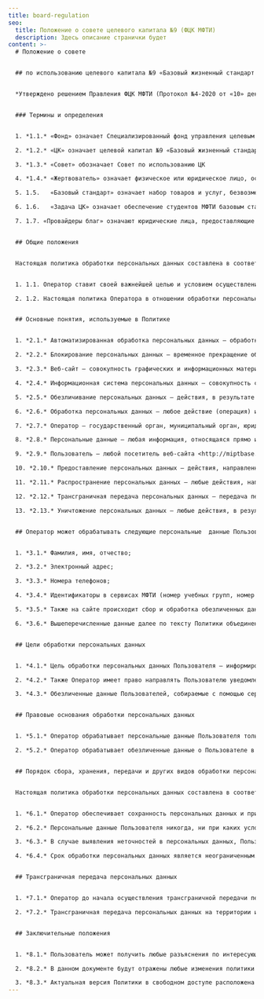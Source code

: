 ```yaml
---
title: board-regulation
seo:
  title: Положение о совете целевого капитала №9 (ФЦК МФТИ)
  description: Здесь описание странички будет
content: >-
  # Положение о совете


  ## по использованию целевого капитала №9 «Базовый жизненный стандарт для студентов МФТИ» Специализированного фонда управления целевым капиталом для развития Московского физико-технического института


  *Утверждено решением Правления ФЦК МФТИ (Протокол №4-2020 от «10» декабря 2020 год)*


  ### Термины и определения


  1. *1.1.* «Фонд» означает Специализированный фонд управления целевым капиталом для развития Московского физико-технического института 

  2. *1.2.* «ЦК» означает целевой капитал №9 «Базовый жизненный стандарт для студентов МФТИ» Фонда.

  3. *1.3.* «Совет» обозначает Совет по использованию ЦК

  4. *1.4.* «Жертвователь» означает физическое или юридическое лицо, осуществившее пожертвование на формирование или пополнение ЦК посредством передачи в собственность Фонда денежных средств, ценных бумаг, недвижимого имущества.

  5. 1.5.	«Базовый стандарт» означает набор товаров и услуг, безвозмездно предоставляемый студентам МФТИ за счет дохода от доверительного управления ЦК и определяемый решением Совета.

  6. 1.6.	«Задача ЦК» означает обеспечение студентов МФТИ базовым стандартом за минимальный срок.

  7. 1.7. «Провайдеры благ» означают юридические лица, предоставляющие свои товары и услуги (в рамках базового стандарта) студентам МФТИ за счет дохода ЦК.


  ## Общие положения


  Настоящая политика обработки персональных данных составлена в соответствии с требованиями Федерального закона от 27.07.2006. №152-ФЗ «О персональных данных» и определяет порядок обработки персональных данных и меры по обеспечению безопасности персональных данных, предпринимаемые Фондом целевого капитала МФТИ (далее – Оператор).


  1. 1.1. Оператор ставит своей важнейшей целью и условием осуществления своей деятельности соблюдение прав и свобод человека и гражданина при обработке его персональных данных, в том числе защиты прав на неприкосновенность частной жизни, личную и семейную тайну.

  2. 1.2. Настоящая политика Оператора в отношении обработки персональных данных (далее – Политика) применяется ко всей информации, которую Оператор может получить о посетителях веб-сайта <http://miptbase.org>.


  ## Основные понятия, используемые в Политике


  1. *2.1.* Автоматизированная обработка персональных данных – обработка персональных данных с помощью средств вычислительной техники;

  2. *2.2.* Блокирование персональных данных – временное прекращение обработки персональных данных (за исключением случаев, если обработка необходима для уточнения персональных данных);

  3. *2.3.* Веб-сайт – совокупность графических и информационных материалов, а также программ для ЭВМ и баз данных, обеспечивающих их доступность в сети интернет по сетевому адресу <http://miptbase.org>;

  4. *2.4.* Информационная система персональных данных — совокупность содержащихся в базах данных персональных данных, и обеспечивающих их обработку информационных технологий и технических средств;

  5. *2.5.* Обезличивание персональных данных — действия, в результате которых невозможно определить без использования дополнительной информации принадлежность персональных данных конкретному Пользователю или иному субъекту персональных данных

  6. *2.6.* Обработка персональных данных – любое действие (операция) или совокупность действий (операций), совершаемых с использованием средств автоматизации или без использования таких средств с персональными данными, включая сбор, запись, систематизацию, накопление, хранение, уточнение (обновление, изменение), извлечение, использование, передачу (распространение, предоставление, доступ), обезличивание, блокирование, удаление, уничтожение персональных данных;

  7. *2.7.* Оператор – государственный орган, муниципальный орган, юридическое или физическое лицо, самостоятельно или совместно с другими лицами организующие и (или) осуществляющие обработку персональных данных, а также определяющие цели обработки персональных данных, состав персональных данных, подлежащих обработке, действия (операции), совершаемые с персональными данными;

  8. *2.8.* Персональные данные – любая информация, относящаяся прямо или косвенно к определенному или определяемому Пользователю веб-сайта <http://miptbase.org>;

  9. *2.9.* Пользователь – любой посетитель веб-сайта <http://miptbase.org>;

  10. *2.10.* Предоставление персональных данных – действия, направленные на раскрытие персональных данных определенному лицу или определенному кругу лиц;

  11. *2.11.* Распространение персональных данных – любые действия, направленные на раскрытие персональных данных неопределенному кругу лиц (передача персональных данных) или на ознакомление с персональными данными неограниченного круга лиц, в том числе обнародование персональных данных в средствах массовой информации, размещение в информационно-телекоммуникационных сетях или предоставление доступа к персональным данным каким-либо иным способом;

  12. *2.12.* Трансграничная передача персональных данных – передача персональных данных на территорию иностранного государства органу власти иностранного государства, иностранному физическому или иностранному юридическому лицу;

  13. *2.13.* Уничтожение персональных данных – любые действия, в результате которых персональные данные уничтожаются безвозвратно с невозможностью дальнейшего восстановления содержания персональных данных в информационной системе персональных данных и (или) уничтожаются материальные носители персональных данных.


  ## Оператор может обрабатывать следующие персональные  данные Пользователя


  1. *3.1.* Фамилия, имя, отчество;

  2. *3.2.* Электронный адрес;

  3. *3.3.* Номера телефонов;

  4. *3.4.* Идентификаторы в сервисах МФТИ (номер учебных групп, номер абонента МФТИ-телеком и других)

  5. *3.5.* Также на сайте происходит сбор и обработка обезличенных данных о посетителях (в т.ч. файлов «cookie») с помощью сервисов интернет-статистики (Яндекс Метрика и Гугл Аналитика и других).

  6. *3.6.* Вышеперечисленные данные далее по тексту Политики объединены общим понятием Персональные данные.


  ## Цели обработки персональных данных


  1. *4.1.* Цель обработки персональных данных Пользователя — информирование Пользователя посредством отправки электронных писем; предоставление доступа Пользователю к сервисам, информации и/или материалам, содержащимся на веб-сайте.

  2. *4.2.* Также Оператор имеет право направлять Пользователю уведомления о новых продуктах и услугах, специальных предложениях и различных событиях. Пользователь всегда может отказаться от получения информационных сообщений, направив Оператору письмо на адрес электронной почты fund@phystech.edu с пометкой «Отказ от уведомлений о новых продуктах и услугах и специальных предложениях».

  3. *4.3.* Обезличенные данные Пользователей, собираемые с помощью сервисов интернет-статистики, служат для сбора информации о действиях Пользователей на сайте, улучшения качества сайта и его содержания.


  ## Правовые основания обработки персональных данных


  1. *5.1.* Оператор обрабатывает персональные данные Пользователя только в случае их заполнения и/или отправки Пользователем самостоятельно через специальные формы, расположенные на сайте <http://miptbase.org>. Заполняя соответствующие формы и/или отправляя свои персональные данные Оператору, Пользователь выражает свое согласие с данной Политикой.

  2. *5.2.* Оператор обрабатывает обезличенные данные о Пользователе в случае, если это разрешено в настройках браузера Пользователя (включено сохранение файлов «cookie» и использование технологии JavaScript).


  ## Порядок сбора, хранения, передачи и других видов обработки персональных данных


  Настоящая политика обработки персональных данных составлена в соответствии с требованиями Федерального закона от 27.07.2006. №152-ФЗ «О персональных данных» и определяет порядок обработки персональных данных и меры по обеспечению безопасности персональных данных, предпринимаемые Фондом целевого капитала МФТИ (далее – Оператор).


  1. *6.1.* Оператор обеспечивает сохранность персональных данных и принимает все возможные меры, исключающие доступ к персональным данным неуполномоченных лиц.

  2. *6.2.* Персональные данные Пользователя никогда, ни при каких условиях не будут переданы третьим лицам, за исключением случаев, связанных с исполнением действующего законодательства.

  3. *6.3.* В случае выявления неточностей в персональных данных, Пользователь может актуализировать их самостоятельно, путем направления Оператору уведомление на адрес электронной почты Оператора fund@phystech.edu с пометкой «Актуализация персональных данных».

  4. *6.4.* Срок обработки персональных данных является неограниченным. Пользователь может в любой момент отозвать свое согласие на обработку персональных данных, направив Оператору уведомление посредством электронной почты на электронный адрес Оператора fund@phystech.edu с пометкой «Отзыв согласия на обработку персональных данных».


  ## Трансграничная передача персональных данных


  1. *7.1.* Оператор до начала осуществления трансграничной передачи персональных данных обязан убедиться в том, что иностранным государством, на территорию которого предполагается осуществлять передачу персональных данных, обеспечивается надежная защита прав субъектов персональных данных.

  2. *7.2.* Трансграничная передача персональных данных на территории иностранных государств, не отвечающих вышеуказанным требованиям, может осуществляться только в случае наличия согласия в письменной форме субъекта персональных данных на трансграничную передачу его персональных данных и/или исполнения договора, стороной которого является субъект персональных данных.


  ## Заключительные положения


  1. *8.1.* Пользователь может получить любые разъяснения по интересующим вопросам, касающимся обработки его персональных данных, обратившись к Оператору с помощью электронной почты [fund@phystech.edu](malito:fund@phystech.edu).

  2. *8.2.* В данном документе будут отражены любые изменения политики обработки персональных данных Оператором. Политика действует бессрочно до замены ее новой версией.

  3. *8.3.* Актуальная версия Политики в свободном доступе расположена в сети Интернет по адресу <http://miptbase.org/privacy>.
---
```

